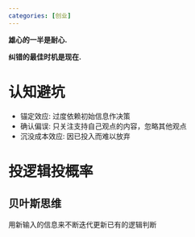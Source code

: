 ```yaml
---
categories: [创业]
---
```


**雄心的一半是耐心.**

**纠错的最佳时机是现在.**

# 认知避坑
+ 锚定效应: 过度依赖初始信息作决策
+ 确认偏误: 只关注支持自己观点的内容，忽略其他观点 
+ 沉没成本效应: 因已投入而难以放弃

# 投逻辑投概率

## 贝叶斯思维
用新输入的信息来不断迭代更新已有的逻辑判断